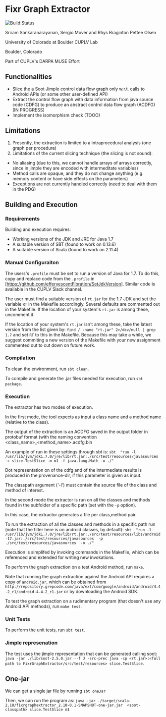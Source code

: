 # Fixr Graph Extractor


[![Build Status](https://travis-ci.com/cuplv/FixrGraphExtractor.svg?token=8yApKhj2WXmbEPSYZsqa&branch=master)](https://travis-ci.com/cuplv/FixrGraphExtractor)

Sriram Sankaranarayanan, Sergio Mover and Rhys Braginton Pettee Olsen

University of Colorado at Boulder CUPLV Lab

Boulder, Colorado

Part of CUPLV's DARPA MUSE Effort

## Functionalities
- Slice the a Soot Jimple control data flow graph only w.r.t. calls to Android APIs (or some other user-defined API)
- Extract the control flow graph with data information from java source code (CDFG) to produce an abstract control data flow graph (ACDFG) (IN PROGRESS)
- Implement the isomorphism check (TOOO)

## Limitations
1. Presently, the extraction is limited to a intraprocedural analysis (one graph per procedure)
2. Limitations of the current slicing technique (the slicing is not sound):
  * No aliasing (due to this, we cannot handle arrays of arrays correctly, since in jimple they are encoded with intermeditate variables)
  * Method calls are opaque, and they do not change anything (e.g. memory content or have side effects on the parameters)
  * Exceptions are not currently handled correctly (need to deal with them in the PDG)

## Building and Execution

### Requirements

Building and execution requires:

- Working versions of the JDK and JRE for Java 1.7
- A suitable version of SBT (found to work on 0.13.6)
- A suitable version of Scala (found to work on 2.11.4)

### Manual Configuraiton

The users's `.profile` must be set to run a version of Java for 1.7. To do this, copy and replace code from the `.profile` in [https://github.com/effervescentFibration/SetJdkVersion]. Similar code is available in the CUPLV Slack channel.

The user must find a suitable version of `rt.jar` for the 1.7 JDK and set the variable `RT` in the Makefile accordingly. Several defaults are commented out in the Makefile. If the location of your system's `rt.jar` is among these, uncomment it.

If the location of your system's `rt.jar` isn't among these, take the latest version from the list given by:
`find / -name "rt.jar" 2>/dev/null | grep 1.7`
and set `RT` to this in the Makefile. Because this may take a while, we suggest commiting a new version of the Makefile with your new assignment commented out to cut down on future work.

### Compilation

To clean the environment, run `sbt clean`.

To compile and generate the .jar files needed for execution, run `sbt package`.

### Execution
The extractor has two modes of execution.

In the first mode, the tool expects as input a class name and a method name (relative to the class).

The output of the extraction is an ACDFG saved in the output folder in protobuf format (with the naming convention <class_name>_<method_name>.acdfg.bin

An example of run in these settings through sbt is:
`sbt  "run -l /usr/lib/jvm/jdk1.7.0/jre/lib/rt.jar:./src/test/resources/javasources -c slice.TestSlice -m m1 -f java.lang.Math -o ./"`

Dot representation on of the cdfg and of the intermediate results is produced in the provenance-dir, if this parameter is given as input.

The classpath argument ('-l') must contain the source file of the class and method of interest.

In the second mode the extractor is run on all the classes and methods found in the subfolder of a specific path (set with the `-p` option).

In this case, the extractor generates a file per class,method pair.

To run the extraction of all the classes and methods in a specific path run (note that the filter here is on android classes, by default):
`sbt  "run -l /usr/lib/jvm/jdk1.7.0/jre/lib/rt.jar:./src/test/resources/libs/android-17.jar:./src/test/resources/javasources  -p ./src/test/resources/javasources  -o ./"`

Execution is simplifed by invoking commands in the Makefile, which can be referenced and extended for writing new invokations.

To perform the graph extraction on a test Android method, run `make`.

Note that running the graph extraction against the Android API requires a copy of `android.jar`, which can be obtained from `http://repository.grepcode.com/java/ext/com/google/android/android/4.4.2_r1/android-4.4.2_r1.jar` or by downloading the Android SDK.

To test the graph extraction on a rudimentary program (that doesn't use any Android API methods), run `make test`.


### Unit Tests
To perform the unit tests, run `sbt test`.

### Jimple represenation
The test uses the jimple representation that can be generated calling soot:
`java -jar ./lib/soot-2.5.0.jar --f J -src-prec java -cp <rt.jar>:<full path to FixrGraphExtractor/src/test/resources> slice.TestSlice`.

## One-jar
We can get a single jar file by running `sbt oneJar`

Then, we can run the program as:
```java -jar ./target/scala-2.10/fixrgraphextractor_2.10-0.1-SNAPSHOT-one-jar.jar  <soot-classpath> slice.TestSlice m1```
